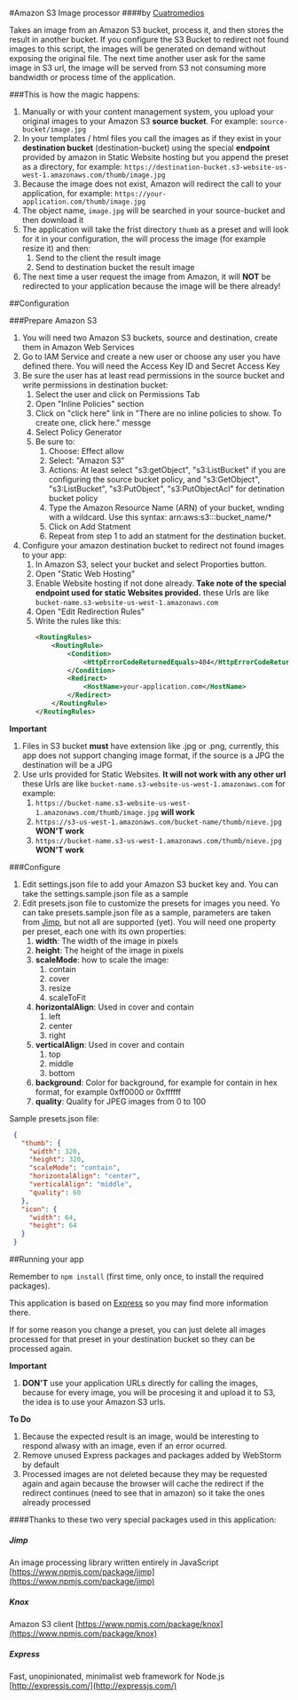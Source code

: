 #Amazon S3 Image processor
####by [Cuatromedios](http://www.cuatromedios.com/)
 
 Takes an image from an Amazon S3 bucket, process it, and then stores the result in another bucket. If you configure the S3 Bucket to redirect not found images to this script, the images will be generated on demand without exposing the original file. The next time another user ask for the same image in S3 url, the image will be served from S3 not consuming more bandwidth or process time of the application.
 
 ###This is how the magic happens:
 1. Manually or with your content management system, you upload your original images to your Amazon S3 **source bucket**. For example: ```source-bucket/image.jpg```
 2. In your templates / html files you call the images as if they exist in your **destination bucket** (destination-bucket) using the special **endpoint** provided by amazon in Static Website hosting but you append the preset as a directory, for example: ```https://destination-bucket.s3-website-us-west-1.amazonaws.com/thumb/image.jpg```
 3. Because the image does not exist, Amazon will redirect the call to your application, for example:
 ```https://your-application.com/thumb/image.jpg```
 4. The object name, ```image.jpg``` will be searched in your source-bucket and then download it
 5. The application will take the frist directory ```thumb``` as a preset and will look for it in your configuration, the will process the image (for example resize it) and then:
     1. Send to the client the result image
     2. Send to destination bucket the result image
 6. The next time a user request the image from Amazon, it will **NOT** be redirected to your application because the image will be there already!
 
 ##Configuration
 
 ###Prepare Amazon S3
 1. You will need two Amazon S3 buckets, source and destination, create them in Amazon Web Services
 2. Go to IAM Service and create a new user or choose any user you have defined there. You will need the Access Key ID and Secret Access Key
 3. Be sure the user has at least read permissions in the source bucket and write permissions in destination bucket:
    1. Select the user and click on Permissions Tab
    2. Open "Inline Policies" section
    3. Click on "click here" link in "There are no inline policies to show. To create one, click here." messge
    4. Select Policy Generator
    5. Be sure to:
        1. Choose: Effect allow
        2. Select: "Amazon S3"
        3. Actions: At least select "s3:getObject", "s3:ListBucket" if you are configuring the source bucket policy, and  "s3:GetObject", "s3:ListBucket", "s3:PutObject", "s3:PutObjectAcl" for detination bucket policy
        4. Type the Amazon Resource Name (ARN) of your bucket, wnding with a wildcard. Use this syntax: arn:aws:s3:::bucket_name/*
        5. Click on Add Statment
        6. Repeat from step 1 to add an statment for the destination bucket.
  4. Configure your amazon destination bucket to redirect not found images to your app:
     1. In Amazon S3, select your bucket and select Proporties button.
     2. Open "Static Web Hosting"
     3. Enable Website hosting if not done already. **Take note of the special endpoint used for static Websites provided.** these Urls are like ```bucket-name.s3-website-us-west-1.amazonaws.com```
     4. Open "Edit Redirection Rules"
     5. Write the rules like this:
        ```XML
        <RoutingRules>
            <RoutingRule>
                <Condition>
                    <HttpErrorCodeReturnedEquals>404</HttpErrorCodeReturnedEquals>
                </Condition>
                <Redirect>
                    <HostName>your-application.com</HostName>
                </Redirect>
            </RoutingRule>
        </RoutingRules>
        ```
        
 **Important**
 1. Files in S3 bucket **must** have extension like .jpg or .png, currently, this app does not support changing image format, if the source is a JPG the destination will be a JPG
 2. Use urls provided for Static Websites. **It will not work with any other url** these Urls are like ```bucket-name.s3-website-us-west-1.amazonaws.com``` for example:
     1. ```https://bucket-name.s3-website-us-west-1.amazonaws.com/thumb/image.jpg``` **will work**
     2. ```https://s3-us-west-1.amazonaws.com/bucket-name/thumb/nieve.jpg``` **WON'T work** 
     2. ```https://bucket-name.s3-us-west-1.amazonaws.com/thumb/nieve.jpg``` **WON'T work** 
 
###Configure
 1. Edit settings.json file to add your Amazon S3 bucket key and. You can take the settings.sample.json file as a sample
 2. Edit presets.json file to customize the presets for images you need. Yo can take presets.sample.json file as a sample, parameters are taken from [Jimp](https://www.npmjs.com/package/jimp), but not all are supported (yet). You will need one property per preset, each one with its own properties:
     1. **width**: The width of the image in pixels
     2. **height**: The height of the image in pixels
     3. **scaleMode**: how to scale the image:
         1. contain
         2. cover
         3. resize
         4. scaleToFit
     4. **horizontalAlign**: Used in cover and contain
         1. left
         2. center
         3. right
     5. **verticalAlign**: Used in cover and contain
         1. top
         2. middle
         3. bottom
     6. **background**: Color for background, for example for contain in hex format, for example 0xff0000 or 0xffffff
     6. **quality**: Quality for JPEG images from 0 to 100
    

  
Sample presets.json file:
```JSON
 {
   "thumb": {
     "width": 320,
     "height": 320,
     "scaleMode": "contain",
     "horizontalAlign": "center",
     "verticalAlign": "middle",
     "quality": 60
   },
   "icon": {
     "width": 64,
     "height": 64
   }
 }
 ```
 
##Running your app

Remember to `npm install` (first time, only once, to install the required packages).

This application is based on [Express](http://expressjs.com/) so you may find more information there.

If for some reason you change a preset, you can just delete all images processed for that preset in your destination bucket so they can be processed again.

**Important**
 1. **DON'T** use your application URLs directly for calling the images, because for every image, you will be procesing it and upload it to S3, the idea is to use your Amazon S3 urls.

**To Do**
1. Because the expected result is an image, would be interesting to respond alwasy with an image, even if an error ocurred.
2. Remove unused Express packages and packages added by WebStorm by default
3. Processed images are not deleted because they may be requested again and again because the browser will cache the redirect if the redirect continues (need to see that in amazon) so it take the ones already processed


####Thanks to these two very special packages used in this application:
##### Jimp
An image processing library written entirely in JavaScript 
[https://www.npmjs.com/package/jimp](https://www.npmjs.com/package/jimp)
##### Knox
Amazon S3 client
[https://www.npmjs.com/package/knox](https://www.npmjs.com/package/knox)
##### Express
Fast, unopinionated, minimalist web framework for Node.js
[http://expressjs.com/](http://expressjs.com/)
